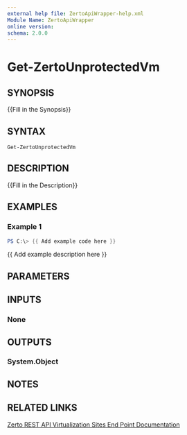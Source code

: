 ```yaml
---
external help file: ZertoApiWrapper-help.xml
Module Name: ZertoApiWrapper
online version:
schema: 2.0.0
---
```


# Get-ZertoUnprotectedVm

## SYNOPSIS
{{Fill in the Synopsis}}

## SYNTAX

```
Get-ZertoUnprotectedVm
```

## DESCRIPTION
{{Fill in the Description}}

## EXAMPLES

### Example 1
```powershell
PS C:\> {{ Add example code here }}
```

{{ Add example description here }}

## PARAMETERS

## INPUTS

### None
## OUTPUTS

### System.Object
## NOTES

## RELATED LINKS
[Zerto REST API Virtualization Sites End Point Documentation](http://s3.amazonaws.com/zertodownload_docs/Latest/Zerto%20Virtual%20Replication%20Zerto%20Virtual%20Manager%20%28ZVM%29%20-%20vSphere%20Online%20Help/RestfulAPIs/StatusAPIs.5.082.html#)
